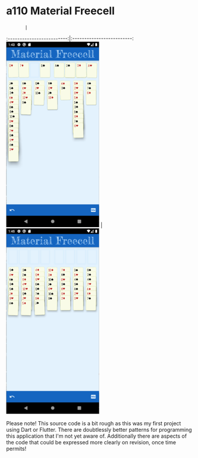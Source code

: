 # a110 Material Freecell

           | 
:-------------------------:|:-------------------------:
<img src="media/screenshot1.png" width=250>  | <img src="media/screenshot2.png" width=250>

Please note! This source code is a bit rough as this was my
first project using Dart or Flutter. There are doubtlessly
better patterns for programming this application that I'm
not yet aware of. Additionally there are aspects of the code
that could be expressed more clearly on revision, once time
permits!

